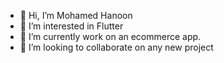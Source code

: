 - 👋 Hi, I’m Mohamed Hanoon
- 👀 I’m interested in Flutter
- 🌱 I’m currently work on an ecommerce app.
- 💞️ I’m looking to collaborate on any new project
<!---- 📫 How to reach me ...
- 😄 Pronouns: ...
- ⚡ Fun fact: ...


mido-h/mido-h is a ✨ special ✨ repository because its `README.md` (this file) appears on your GitHub profile.
You can click the Preview link to take a look at your changes.
--->
